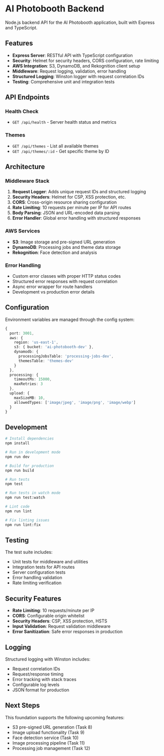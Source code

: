 # AI Photobooth Backend

Node.js backend API for the AI Photobooth application, built with Express and TypeScript.

## Features

- **Express Server**: RESTful API with TypeScript configuration
- **Security**: Helmet for security headers, CORS configuration, rate limiting
- **AWS Integration**: S3, DynamoDB, and Rekognition client setup
- **Middleware**: Request logging, validation, error handling
- **Structured Logging**: Winston logger with request correlation IDs
- **Testing**: Comprehensive unit and integration tests

## API Endpoints

### Health Check
- `GET /api/health` - Server health status and metrics

### Themes
- `GET /api/themes` - List all available themes
- `GET /api/themes/:id` - Get specific theme by ID

## Architecture

### Middleware Stack
1. **Request Logger**: Adds unique request IDs and structured logging
2. **Security Headers**: Helmet for CSP, XSS protection, etc.
3. **CORS**: Cross-origin resource sharing configuration
4. **Rate Limiting**: 10 requests per minute per IP for API routes
5. **Body Parsing**: JSON and URL-encoded data parsing
6. **Error Handler**: Global error handling with structured responses

### AWS Services
- **S3**: Image storage and pre-signed URL generation
- **DynamoDB**: Processing jobs and theme data storage
- **Rekognition**: Face detection and analysis

### Error Handling
- Custom error classes with proper HTTP status codes
- Structured error responses with request correlation
- Async error wrapper for route handlers
- Development vs production error details

## Configuration

Environment variables are managed through the config system:

```typescript
{
  port: 3001,
  aws: {
    region: 'us-east-1',
    s3: { bucket: 'ai-photobooth-dev' },
    dynamodb: {
      processingJobsTable: 'processing-jobs-dev',
      themesTable: 'themes-dev'
    }
  },
  processing: {
    timeoutMs: 15000,
    maxRetries: 3
  },
  upload: {
    maxSizeMB: 10,
    allowedTypes: ['image/jpeg', 'image/png', 'image/webp']
  }
}
```

## Development

```bash
# Install dependencies
npm install

# Run in development mode
npm run dev

# Build for production
npm run build

# Run tests
npm test

# Run tests in watch mode
npm run test:watch

# Lint code
npm run lint

# Fix linting issues
npm run lint:fix
```

## Testing

The test suite includes:
- Unit tests for middleware and utilities
- Integration tests for API routes
- Server configuration tests
- Error handling validation
- Rate limiting verification

## Security Features

- **Rate Limiting**: 10 requests/minute per IP
- **CORS**: Configurable origin whitelist
- **Security Headers**: CSP, XSS protection, HSTS
- **Input Validation**: Request validation middleware
- **Error Sanitization**: Safe error responses in production

## Logging

Structured logging with Winston includes:
- Request correlation IDs
- Request/response timing
- Error tracking with stack traces
- Configurable log levels
- JSON format for production

## Next Steps

This foundation supports the following upcoming features:
- S3 pre-signed URL generation (Task 8)
- Image upload functionality (Task 9)
- Face detection service (Task 10)
- Image processing pipeline (Task 11)
- Processing job management (Task 12)